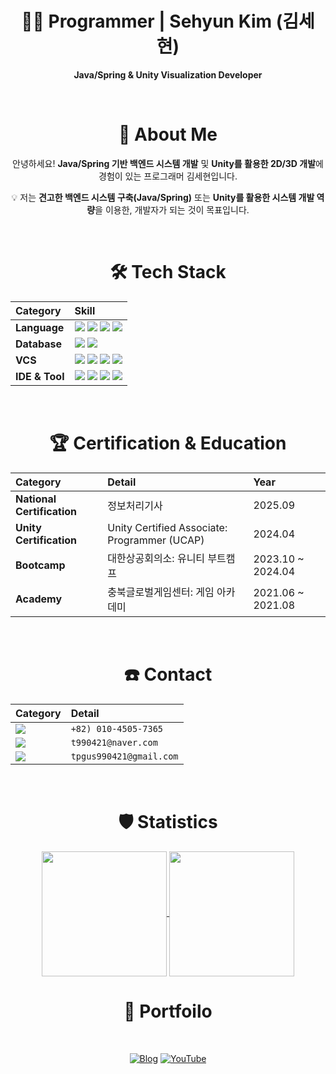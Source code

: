 <div align="center">

# 🧑‍💻 Programmer | Sehyun Kim (김세현)
 **Java/Spring & Unity Visualization Developer**

<br>

# 🚀 About Me

안녕하세요! **Java/Spring 기반 백엔드 시스템 개발** 및 **Unity를 활용한 2D/3D 개발**에 경험이 있는 프로그래머 김세현입니다.

💡 저는 **견고한 백엔드 시스템 구축(Java/Spring)** 또는 **Unity를 활용한 시스템 개발 역량**을 이용한, 개발자가 되는 것이 목표입니다.

<br>

# 🛠️ Tech Stack

| Category | Skill |
| :--- | :--- |
| **Language** | <img src="https://img.shields.io/badge/Java-FC801D?style=for-the-badge&logo=openjdk&logoColor=white"> <img src="https://img.shields.io/badge/Spring%20Boot-6DB33F?style=for-the-badge&logo=spring&logoColor=white"> <img src="https://img.shields.io/badge/CSharp-9B4F96?style=for-the-badge&logo=sharp&logoColor=white"> <img src="https://img.shields.io/badge/C-00599C?style=for-the-badge&logo=c&logoColor=white"> |
| **Database** | <img src="https://img.shields.io/badge/MySQL-0073A8?style=for-the-badge&logo=mysql&logoColor=white"> <img src="https://img.shields.io/badge/MSSQL-3465A4?style=for-the-badge&logo=googlecloudstorage&logoColor=white"> |
| **VCS** | <img src="https://img.shields.io/badge/Git-F05032?style=for-the-badge&logo=git&logoColor=white"> <img src="https://img.shields.io/badge/Github-181717?style=for-the-badge&logo=github&logoColor=white"> <img src="https://img.shields.io/badge/SVN-7C98D5?style=for-the-badge&logo=subversion&logoColor=white"> <img src="https://img.shields.io/badge/Fork-007ACC?style=for-the-badge&logo=greasyfork&logoColor=white"> |
| **IDE & Tool** | <img src="https://img.shields.io/badge/IntelliJ%20IDEA-FF8000?style=for-the-badge&logo=intellijidea&logoColor=white"> <img src="https://img.shields.io/badge/Eclipse-2C2255?style=for-the-badge&logo=eclipse&logoColor=white"> <img src="https://img.shields.io/badge/Unity-00CCAA?style=for-the-badge&logo=unity&logoColor=black"> <img src="https://img.shields.io/badge/Visual%20Studio-5C2D91?style=for-the-badge&logo=vectorlogozone&logoColor=white"> |

<br>

# 🏆 Certification & Education

| Category | Detail | Year |
| :--- | :--- | :--- |
| **National Certification** | 정보처리기사 | 2025.09 |
| **Unity Certification** | Unity Certified Associate: Programmer (UCAP) | 2024.04 |
| **Bootcamp** | 대한상공회의소: 유니티 부트캠프 | 2023.10 ~ 2024.04 |
| **Academy** | 충북글로벌게임센터: 게임 아카데미 | 2021.06 ~ 2021.08 |

<br>

# ☎️ Contact

| Category | Detail |
| :--- | :--- |
| <img src="https://img.shields.io/badge/Mobile-6C757D?style=flat&logo=picsart&logoColor=white"> | `+82) 010-4505-7365` |
| <img src="https://img.shields.io/badge/Naver-03C75A?style=flat&logo=naver&logoColor=white"> | `t990421@naver.com` |
| <img src="https://img.shields.io/badge/Gmail-EA4335?style=flat&logo=gmail&logoColor=white"> | `tpgus990421@gmail.com` |

<br>

# 🛡️ Statistics

<a href="https://github.com/99blanc">
  <img height=200 align="center" src="https://github-readme-stats.vercel.app/api?username=99blanc&locale=kr&show_icons=true&hide_border=true&custom_title=99blanc's%20Github%20저장소%20통계&title_color=222222&hide=stars,contribs&rank_icon=github" />
</a>
<a href="https://github.com/99blanc">
  <img height=200 align="center" src="https://github-readme-stats.vercel.app/api/top-langs/?username=99blanc&locale=kr&hide=ShaderLab,HLSL,TSQL&hide_border=true&custom_title=99blanc's%20Github%20언어%20통계&title_color=222222&layout=compact" />
</a>

<br>

# 📄 Portfoilo

<br>

[![Blog](https://img.shields.io/badge/Blog-FF7F33?style=for-the-badge&logo=github&logoColor=white)](https://99blanc.github.io)
[![YouTube](https://img.shields.io/badge/Youtube-FF0000?style=for-the-badge&logo=youtube&logoColor=white)](https://youtube.com/@99blanc)

</div>
